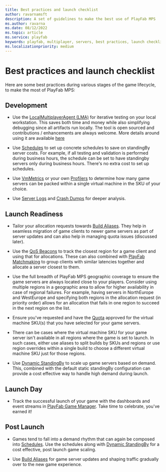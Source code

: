 ```yaml
---
title: Best practices and launch checklist
author: ravarnamsft
description: A set of guidelines to make the best use of PlayFab MPS
ms.author: ravarna
ms.date: 08/12/2022
ms.topic: article
ms.service: playfab
keywords: playfab, multiplayer, servers, best practices, launch checklist
ms.localizationpriority: medium
---
```


# Best practices and launch checklist

Here are some best practices during various stages of the game lifecycle, to make the most of PlayFab MPS:

## Development

* Use the [LocalMultiplayerAgent (LMA)](https://github.com/PlayFab/MpsAgent) for iterative testing on your local workstation. This saves both time and money while also simplifying debugging since all artifacts run locally. The tool is open sourced and contributions / enhancements are always welcome. More details around using it are available [here](locally-debugging-game-servers-and-integration-with-playfab.md)

* Use [Schedules](scheduled-standby.md) to set up concrete schedules to save on standingBy server costs. For example, if all testing and validation is performed during business hours, the schedule can be set to have standingby servers only during business hours. There's no extra cost to set up schedules.

* Use [VmMetrics](vm-metrics.md) or your own [Profilers](attaching-a-profiler.md) to determine how many game servers can be packed within a single virtual machine in the SKU of your choice.

* Use [Server Logs](archiving-and-retrieving-multiplayer-server-logs.md) and [Crash Dumps](crash-dump-collection.md) for deeper analysis.

## Launch Readiness

* Tailor your allocation requests towards [Build Aliases](allocating-with-build-alias.md). They help in seamless migration of game clients to newer game servers as part of server updates and can also help in managing quota issues (discussed later).

* Use the [QoS Beacons](using-qos-beacons-to-measure-player-latency-to-azure.md) to track the closest region for a game client and using that for allocations. These can also combined with [PlayFab Matchmaking](../matchmaking/index.md) to group clients with similar latencies together and allocate a server closest to them.

* Use the full breadth of PlayFab MPS geographic coverage to ensure the game servers are always located close to your players. Consider using multiple regions in a geographic area to allow for higher availability in case of regional failures. For example, having servers in NorthEurope and WestEurope and specifying both regions in the allocation request (in priority order) allows for an allocation that fails in one region to succeed in the next region on the list.

* Ensure you've requested and have the [Quota](quota-changes.md) approved for the virtual machine SKU(s) that you have selected for your game servers.

* There can be cases where the virtual machine SKU for your game server isn't available in all regions where the game is set to launch. In such cases, either use aliases to split builds by SKUs and regions or use region overrides within a single build to choose a different virtual machine SKU just for those regions.

* Use [Dynamic StandingBy](dynamic-standby.md) to scale up game servers based on demand. This, combined with the default static standingBy configuration can provide a cost effective way to handle high demand during launch. 

## Launch Day

* Track the successful launch of your game with the dashboards and event streams in [PlayFab Game Manager](https://developer.playfab.com/). Take time to celebrate, you've earned it!

## Post Launch

* Games tend to fall into a demand rhythm that can again be composed into [Schedules](scheduled-standby.md). Use the schedules along with [Dynamic StandingBy](dynamic-standby.md) for a cost effective, post launch game scaling.

* Use [Build Aliases](allocating-with-build-alias.md) for game server updates and shaping traffic gradually over to the new game experience.

